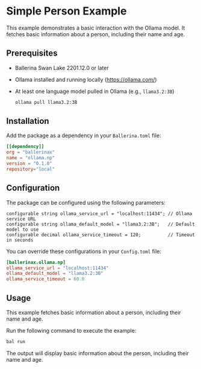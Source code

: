 # Simple Person Example

This example demonstrates a basic interaction with the Ollama model. It fetches basic information about a person, including their name and age.

## Prerequisites

- Ballerina Swan Lake 2201.12.0 or later
- Ollama installed and running locally (<https://ollama.com/>)
- At least one language model pulled in Ollama (e.g., `llama3.2:3B`)

    ```bash
    ollama pull llama3.2:3B
    ```

## Installation

Add the package as a dependency in your `Ballerina.toml` file:

```toml
[[dependency]]
org = "ballerinax"
name = "ollama.np"
version = "0.1.0"
repository="local"
```

## Configuration

The package can be configured using the following parameters:

```ballerina
configurable string ollama_service_url = "localhost:11434"; // Ollama service URL
configurable string ollama_default_model = "llama3.2:3B";   // Default model to use
configurable decimal ollama_service_timeout = 120;          // Timeout in seconds
```

You can override these configurations in your `Config.toml` file:

```toml
[ballerinax.ollama.np]
ollama_service_url = "localhost:11434"  
ollama_default_model = "llama3.2:3B"
ollama_service_timeout = 60.0
```

## Usage

This example fetches basic information about a person, including their name and age.

Run the following command to execute the example:

```sh
bal run
```

The output will display basic information about the person, including their name and age.
